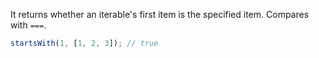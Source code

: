 It returns whether an iterable's first item is the specified item. Compares with `===`.

```js
startsWith(1, [1, 2, 3]); // true
```
